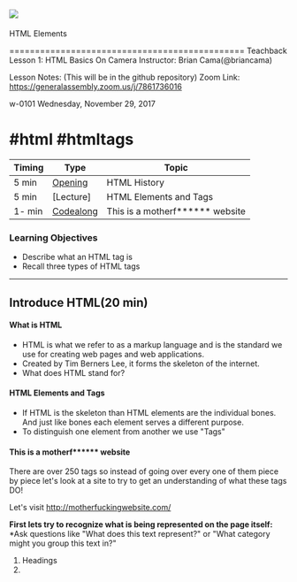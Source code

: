 # ![](https://ga-dash.s3.amazonaws.com/production/assets/logo-9f88ae6c9c3871690e33280fcf557f33.png)
HTML Elements

==============================================
Teachback Lesson 1: HTML Basics
On Camera Instructor: Brian Cama(@briancama)

Lesson Notes: (This will be in the github repository)
Zoom Link: https://generalassembly.zoom.us/j/7861736016

w-0101
Wednesday, November 29, 2017

#html
#htmltags
==============================================

| Timing | Type |Topic|
| --- | --- | --- |
| 5 min | [Opening](#opening) | HTML History |
| 5 min | [Lecture] | HTML Elements and Tags |
| 1- min | [Codealong](#codealong1)  | This is a motherf****** website  |0
### Learning Objectives

- Describe what an HTML tag is
- Recall three types of HTML tags

---
<a name="opening"></a>
## Introduce HTML(20 min)

#### What is HTML

* HTML is what we refer to as a markup language and is the standard we use for creating web pages and web applications.
* Created by Tim Berners Lee, it forms the skeleton of the internet.
* What does HTML stand for?

#### HTML Elements and Tags

* If HTML is the skeleton than HTML elements are the individual bones. And just like bones each element serves a different purpose.
* To distinguish one element from another we use "Tags"

#### This is a motherf****** website
<a name="codealong1"></a>

There are over 250 tags so instead of going over every one of them piece by piece let's look at a site to try to get an understanding of what these tags DO!

Let's visit http://motherfuckingwebsite.com/

**First lets try to recognize what is being represented on the page itself:**
  *Ask questions like "What does this text represent?" or "What category might you group this text in?"
  1. Headings
  2.

